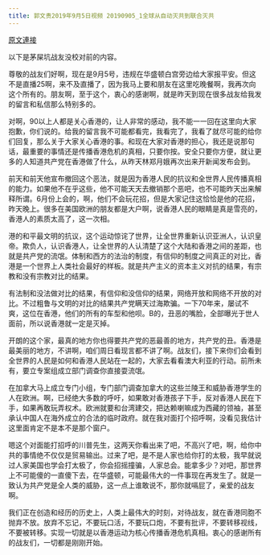 ```yaml
---
title: 郭文贵2019年9月5日视频 20190905_1全球从自动灭共到联合灭共
---
```


[原文連接](https://gnews.org/ThreadView/53478994)

以下是茅屎坑战友没校对前的内容。

  尊敬的战友们好啊，现在是9月5号，违规在华盛顿白宫旁边给大家报平安。但这不是直播25啊，来不及直播了，因为我马上要和朋友在这里吃晚餐啊，我再次向这个所有的。朋友啊，至于这个，衷心的感谢啊，就是昨天到现在很多战友给我发的留言和私信那么特别多的。

  对啊，90以上人都是关心香港的，让人非常的感动，我不能一一回在这里向大家抱歉，你们说的。给我的留言我不可能都看完，我看完了，我看了就尽可能的给你们回复，那么关于大家关心香港的事。和现在大家对香港的担心，我还是说那句话，最重要的事情还是传播香港危机的真相，只要你按。安全只要你方便，就让更多的人知道共产党在香港做了什么，从昨天林郑月娥再次出来开新闻发布会到。

  前天和前天他宣布撤回这个恶法，就是因为香港人民的抗议和全世界人民传播真相的能力。如果他不在乎这些，他不可能天天去撤销那个恶吧，也不可能昨天出来解释所谓。6月份上会的，啊，他们不会玩花招，但是大家记住这恰恰是他的花招，昨天晚上。很多在美国欧洲的朋友都是大户啊，说香港人民的眼睛是真是雪亮的，香港人的素质太高了，这一次相。

  港的和平最文明的抗议，这个运动惊诧了世界，让全世界重新认识亚洲人，认识皇帝。欺负人，认识香港人，让全世界的人认清楚了这个大陆和香港之间的差距，也就是共产党的流氓。体制和西方的法治的制度，有信仰的制度之间真正的对比，香港是一个世界上人类社会最好的样板。就是共产主义的资本主义对抗的结果，有宗教和没有宗教对比的结果。

  有法制和没法做对比的结果，有信仰和没信仰的结果，网络开放和网络不开放的对比。不过粗鲁与文明的对比的结果共产党瞒天过海欺骗。一下70年来，屡试不爽，这位在香港，他们的所有的车型和他呗。B的，丑恶的嘴脸，全部曝光于世人面前，所以说香港就一定是灭掉。

  开朗的这个家，最真的地方你也得要共产党的恶最善的地方，共产党的丑。香港是最美丽的地方，不讲啊，咱们周日看现言都不讲了啊。战友们，接下来你们会看到全世界的人民是如何和香港人民站在一起的，大家去看看澳大利亚的行动。前所未有，要立专案组成立部门调查你直接耍流氓。

  在加拿大马上成立专门小组，专门部门调查加拿大的这些兰陵王和威胁香港学生的人在欧洲。啊，已经绝大多数的呼吁，如果敢对香港孩子下手，反对香港人民在下手，如果再敢玩弄权术。欧洲就要和台湾建交，把达赖喇嘛成为西藏的领袖，甚至承认中国人在海外成立的合法的临时政府。就在我对面打个招呼啊，没看见我估计这里面肯定不是本不是那个窗户。

  嗯这个对面能打招呼的川普先生，这两天你看出来了吧，不高兴了吧，啊，给你中共的事情绝不仅仅是贸易输出。过来了吧，是不是人家也给你打的太极，我早就说过人家美国也学会打太极了，你会招摇撞骗，人家总会。能拿多少？对吧，那世界上不可能傻的一直傻下去，在华盛顿，可能最伟大的一件事现在再发生了。就是一致认为共产党是全人类的威胁，这一点上谁敢说不，那你就嗝屁了，亲爱的战友啊。

  我们正在创造和经历的历史上，人类上最伟大的时刻，对待战友，就在香港同胞不抛弃不放。放弃不忘记，不要玩口活，不要玩口炮，不要有批评，不要转移视线，不要被转移。实现一切就是以香港运动为核心传播香港危机真相。衷心的感谢所有的战友们，一切都是刚刚开始。
